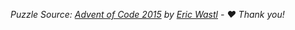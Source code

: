 *Puzzle Source: [Advent of Code 2015](https://adventofcode.com/2015/day/1) by [Eric Wastl](https://github.com/topaz) - ♥️ Thank you!*